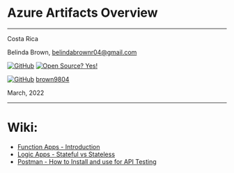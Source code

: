 # Azure Artifacts Overview

----------------------
Costa Rica

Belinda Brown, belindabrownr04@gmail.com

[![GitHub](https://badgen.net/badge/icon/github?icon=github&label)](https://github.com) [![Open Source? Yes!](https://badgen.net/badge/Open%20Source%20%3F/Yes%21/blue?icon=github)](https://github.com/Naereen/badges/)

[![GitHub](https://img.shields.io/badge/--181717?logo=github&logoColor=ffffff)](https://github.com/) [brown9804](https://github.com/brown9804)


March, 2022

----------------------

# Wiki:
- [Function Apps - Introduction](https://docs.microsoft.com/en-us/azure/azure-functions/functions-overview)
- [Logic Apps - Stateful vs Stateless](https://martink.me/articles/what-is-new-in-logic-apps-v2)
- [Postman - How to Install and use for API Testing](https://www.guru99.com/postman-tutorial.html)
